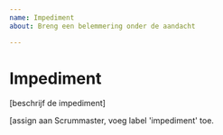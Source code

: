 ```yaml
---
name: Impediment
about: Breng een belemmering onder de aandacht

---
```


# Impediment

[beschrijf de impediment]

[assign aan Scrummaster, voeg label 'impediment' toe.
